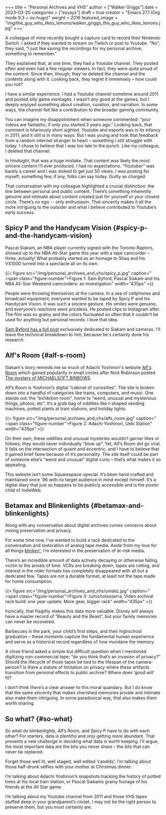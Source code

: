 +++
title = "Personal Archives and VHS"
author = ["Walker Griggs"]
date = 2023-03-20
categories = ["essays"]
draft = true
creator = "Emacs 27.1 (Org mode 9.3 + ox-hugo)"
weight = 2016
featured_image = "img/the_guy_who_likes_lemons/walker_griggs_the_guy_who_likes_lemons.jpg"
+++

A colleague of mine recently bought a capture card to record their Nintendo Switch. I asked if they wanted to stream on Twitch or post to Youtube. “No”, they said, “I just like saving the recordings for my personal archive; something to remember.”

They explained that, at one time, they had a Youtube channel. They posted often and even had a few regular viewers. In fact, they were quite proud of the content. Since then, though, they’ve deleted the channel and the contents along with it. Looking back, they regret it immensely – how could you not?

I have a similar experience. I had a Youtube channel sometime around 2011 and posted silly game montages. I wasn’t any good at the games, but I deeply enjoyed something about creation, curation, and narration. In some ways, the channel felt like a contribution to the broader gaming community.

You can imagine my disappointment when someone commented: “your videos are fantastic; if only you started 3 years ago.” Looking back, that comment is hilariously short sighted. Youtube and esports was in its infancy in 2011, and it still is in many ways. But I was young and took that feedback from a random internet stranger to heart – something I still struggle with today. I chose to believe that I was too late to the punch. Like my colleague, I deleted that channel.

In hindsight, that was a huge mistake. That content was likely the most sincere content I’ll ever produced. I had no expectations. “Youtuber” was barely a career and I was stoked to get just 50 views. I was posting for myself; something few, if any, folks can say today. Guilty as charged.

That conversation with my colleague highlighted a crucial distinction: the line between personal and public content. There’s something inherently genuine and intimate about content created just for yourself or your closest circle. There’s no ego -- only enthusiasm. That sincerity makes it all the more intriguing to the outsider and what I believe contributed to Youtube’s early success.


## Spicy P and the Handycam Vision {#spicy-p-and-the-handycam-vision}

Pascal Siakam, an NBA player currently signed with the Toronto Raptors, showed up to the NBA All-Star game this year with a tape camcorder – three, actually! What probably started as an homage to Shaq and his VX1000 turned into a spectacle all on its own.

{{< figure src="/img/personal_archives_and_vhs/spicy_p.jpg" caption="<span class=\"figure-number\">Figure 1: </span>Sam Byford, Pascal Siakam and his NBA All-Star Weekend camcorders: an investigation" width="435px" >}}

People were throwing themselves at the camera. In a sea of cellphones and broadcast equipment, everyone wanted to be taped by Spicy P and his Handycam Vision. It was such a sincere gesture. His smiles were genuine, and everyone’s reactions were priceless. He posted clips to Instagram after. The film was so grainy and the colors fluctuated so often that it couldn’t be used for anything but personal records. I love that idea.

[Sam Byford has a full post](https://www.multicore.blog/p/pascal-siakam-and-his-nba-all-star) <span class="underline">exclusively</span> dedicated to Siakam and cameras. I'll leave the technical breakdown to him, because he's certainly done his research.


## Alf's Room {#alf-s-room}

Siakam's story reminds me so much of Adachi Yoshinori's website [Alf's Room](https://alf-s-room.com/) which gained popularity in small circles after Nick Robinson posted [The mystery of MICHAELSOFT BINBOWS](https://www.youtube.com/watch?v=yDzAAjzbV5g).

Alf’s Room is Yoshinori’s digital “cabinet of curiosities”. The site is broken down into a handful of categories like trains, computers, and music. One stands out: the “exhibition room”, home to “weird, unusual and mysterious things, photos, etc”. It’s a grab bag of oddities like t-shaped vending machines, potted plants at train stations, and holiday lights.

{{< figure src="/img/personal_archives_and_vhs/alfs_room.jpg" caption="<span class=\"figure-number\">Figure 2: </span>Adachi Yoshinori, Ueki Station" width="435px" >}}

On their own, these oddities and unusual mysteries wouldn’t garner likes or follows; they would never individually “blow up”. Yet, Alf’s Room did go viral. It falls on the intersection of quaint and eccentric, and I have to believe that it gained brief fame because of it’s personality. The site itself could be part of someone else’s “weird and unusual” digital curio – that’s what makes it so appealing.

This website isn’t some Squarespace-special. It’s been hand crafted and maintained since '96 with no target audience in mind except himself. It’s a digital diary that just so happens to be publicly accessible and is the poster child of IndieWeb.


## Betamax and Blinkenlights {#betamax-and-blinkenlights}

Along with any conversation about digital archives comes concerns about mixing preservation and privacy.

For some time now, I've wanted to build a rack dedicated to the conversation and restoration of analog tape media. Aside from my love for all things [blinken'](https://en.wikipedia.org/wiki/Blinkenlights), I'm interested in the preservation of at-risk media.

There’s an incredible amount of data actively decaying or otherwise falling victim to the annals of time. VCRs are breaking down, tapes are rotting, and interest in the older formats has completely disappeared with all but a dedicated few. Tapes are not a durable format, at least not the tape made for home consumption.

{{< figure src="/img/personal_archives_and_vhs/umatic.jpg" caption="<span class=\"figure-number\">Figure 3: </span>/u/nicholasserra, Video archival rack build: one year update; More gear, bigger rack" width="435px" >}}

Ironically, that fragility makes this data more valuable. Disney will always have a master record of “Beauty and the Beast”, but your family memories can never be recovered.

Barbecues in the park, your child’s first steps, and their highschool graduation – these moments capture the fundamental human experience and serve as a historical record regardless of how mundane the memory.

A close friend asked a simple but difficult question when I mentioned digitizing non-commercial tape: “do you think that’s an invasion of privacy?” Should the lifecycle of those tapes be tied to the lifespan of the camera-person? Is there a statute of limitation on privacy where these artifacts transition from personal effects to public archive? Where does ‘good will’ fit?

I don’t think there’s a clear answer to this moral quandary. But I do know that the same sincerity that makes cherished memories private and intimate also make them intriguing. In some paradoxical way, that also makes them worth sharing.


## So what? {#so-what}

So what do blinkenlights, Alf’s Room, and Spicy P have to do with each other? For starters, data is plentiful and only getting more abundant. That presents a new challenge in deciding what data is worth keeping. I’ll argue, the most important data are the bits you never share – the bits that can never be replaced.

Forget those well lit, well staged, well edited ‘candids’; I’m talking about those half-drunk selfies with your mother at Christmas dinner.

I’m talking about Adachi Yoshinori’s snapshots tracking the history of potted trees at his local train station, or Pascal Siakams grainy footage of his friends at the All Star game.

I’m talking about my Youtube channel from 2011 and those VHS tapes stuffed deep in your grandparent’s closet. I may not be the right person to preserve them, but you most certainly are.

